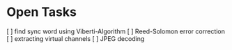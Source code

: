 # Open Tasks
[ ] find sync word using Viberti-Algorithm
[ ] Reed-Solomon error correction
[ ] extracting virtual channels
[ ] JPEG decoding